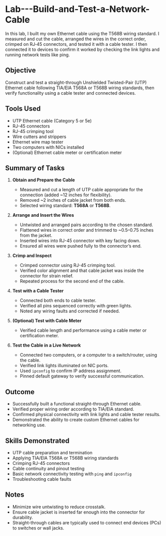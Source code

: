 # Lab---Build-and-Test-a-Network-Cable
In this lab, I built my own Ethernet cable using the T568B wiring standard. I measured and cut the cable, arranged the wires in the correct order, crimped on RJ‑45 connectors, and tested it with a cable tester. I then connected it to devices to confirm it worked by checking the link lights and running network tests like ping.

## Objective
Construct and test a straight-through Unshielded Twisted-Pair (UTP) Ethernet cable following TIA/EIA T568A or T568B wiring standards, then verify functionality using a cable tester and connected devices.

## Tools Used
- UTP Ethernet cable (Category 5 or 5e)
- RJ-45 connectors
- RJ-45 crimping tool
- Wire cutters and strippers
- Ethernet wire map tester
- Two computers with NICs installed
- (Optional) Ethernet cable meter or certification meter

## Summary of Tasks
1. **Obtain and Prepare the Cable**
   - Measured and cut a length of UTP cable appropriate for the connection (added ~12 inches for flexibility).
   - Removed ~2 inches of cable jacket from both ends.
   - Selected wiring standard: **T568A** or **T568B**.

2. **Arrange and Insert the Wires**
   - Untwisted and arranged pairs according to the chosen standard.
   - Flattened wires in correct order and trimmed to ~0.5–0.75 inches from the jacket.
   - Inserted wires into RJ-45 connector with key facing down.
   - Ensured all wires were pushed fully to the connector’s end.

3. **Crimp and Inspect**
   - Crimped connector using RJ-45 crimping tool.
   - Verified color alignment and that cable jacket was inside the connector for strain relief.
   - Repeated process for the second end of the cable.

4. **Test with a Cable Tester**
   - Connected both ends to cable tester.
   - Verified all pins sequenced correctly with green lights.
   - Noted any wiring faults and corrected if needed.

5. **(Optional) Test with Cable Meter**
   - Verified cable length and performance using a cable meter or certification meter.

6. **Test the Cable in a Live Network**
   - Connected two computers, or a computer to a switch/router, using the cable.
   - Verified link lights illuminated on NIC ports.
   - Used `ipconfig` to confirm IP address assignment.
   - Pinned default gateway to verify successful communication.

## Outcome
- Successfully built a functional straight-through Ethernet cable.
- Verified proper wiring order according to TIA/EIA standard.
- Confirmed physical connectivity with link lights and cable tester results.
- Demonstrated the ability to create custom Ethernet cables for networking use.

## Skills Demonstrated
- UTP cable preparation and termination
- Applying TIA/EIA T568A or T568B wiring standards
- Crimping RJ-45 connectors
- Cable continuity and pinout testing
- Basic network connectivity testing with `ping` and `ipconfig`
- Troubleshooting cable faults

## Notes
- Minimize wire untwisting to reduce crosstalk.
- Ensure cable jacket is inserted far enough into the connector for durability.
- Straight-through cables are typically used to connect end devices (PCs) to switches or wall jacks.
